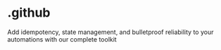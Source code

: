 # .github
Add idempotency, state management, and bulletproof reliability to your automations with our complete toolkit
